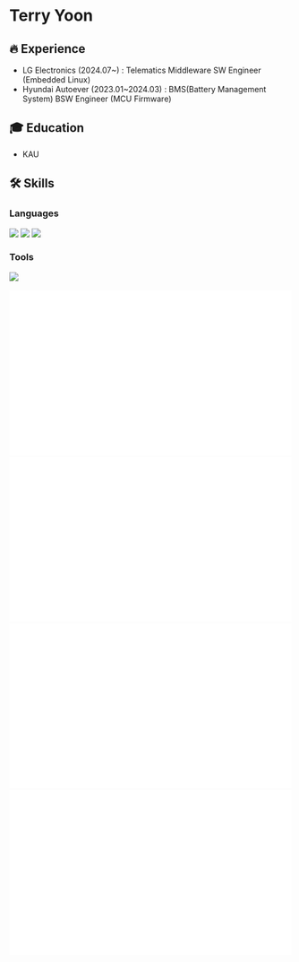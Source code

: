 # Terry Yoon


## 🔥 Experience
- LG Electronics (2024.07~) : Telematics Middleware SW Engineer (Embedded Linux)
- Hyundai Autoever (2023.01~2024.03) : BMS(Battery Management System) BSW Engineer (MCU Firmware)

## 🎓 Education
- KAU


 
## 🛠 Skills
<!-- https://github.com/Ileriayo/markdown-badges -->
### Languages
<p>
<!-- C --><img src="https://img.shields.io/badge/c-%2300599C.svg?style=for-the-badge&logo=c&logoColor=white"/>
<!-- C++ --><img src="https://img.shields.io/badge/c++-%2300599C.svg?style=for-the-badge&logo=c%2B%2B&logoColor=white"/>
<!-- Python --><img src="https://img.shields.io/badge/python-3670A0?style=for-the-badge&logo=python&logoColor=ffdd54"/>
</p>

### Tools
<p>
<!-- Git --><img src="https://img.shields.io/badge/git-%23F05033.svg?style=for-the-badge&logo=git&logoColor=white"/>
</p>

<!-- [![Anurag's GitHub stats](https://github-readme-stats.vercel.app/api?username=terryjwyoon)](https://github.com/terryjwyoon/github-readme-stats) -->
![](https://raw.githubusercontent.com/terryjwyoon/github-stats/master/generated/overview.svg#gh-dark-mode-only)
![](https://raw.githubusercontent.com/terryjwyoon/github-stats/master/generated/overview.svg#gh-light-mode-only)
![](https://raw.githubusercontent.com/terryjwyoon/github-stats/master/generated/languages.svg#gh-dark-mode-only)
![](https://raw.githubusercontent.com/terryjwyoon/github-stats/master/generated/languages.svg#gh-light-mode-only)
